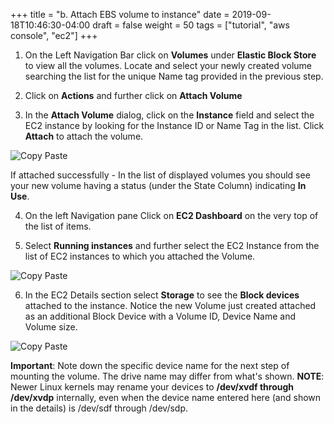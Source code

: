 +++
title = "b. Attach EBS volume to instance"
date = 2019-09-18T10:46:30-04:00
draft = false
weight = 50
tags = ["tutorial", "aws console", "ec2"]
+++

1.	On the Left Navigation Bar click on **Volumes** under **Elastic Block Store** to view all the volumes. Locate and select your newly created volume searching the list for the unique Name tag provided in the previous step.

2.	Click on **Actions** and further click on **Attach Volume**

3.	In the **Attach Volume** dialog, click on the **Instance** field and select the EC2 instance by looking for the Instance ID or Name Tag in the list. Click **Attach** to attach the volume.

![Copy Paste](/images/hpc-aws-parallelcluster-workshop/EC2AttachVolume.png)

If attached successfully - In the list of displayed volumes you should see your new volume having a status (under the State Column) indicating **In Use**.

4.	On the left Navigation pane Click on  **EC2 Dashboard** on the very top of the list of items. 

5.	Select **Running instances** and further select the EC2 Instance from the list of EC2 instances to which you attached the Volume.

![Copy Paste](/images/hpc-aws-parallelcluster-workshop/EC2RunningInstances.png)
 

6.	In the EC2 Details section select **Storage** to see the **Block devices** attached to the instance. Notice the new Volume just created attached as an additional Block Device with a Volume ID, Device Name and Volume size.

![Copy Paste](/images/hpc-aws-parallelcluster-workshop/Ec2AttachedVolume.png)

**Important**: Note down the specific device name for the next step of mounting the volume. The drive name may differ from what's shown. **NOTE**: Newer Linux kernels may rename your devices to **/dev/xvdf through /dev/xvdp** internally, even when the device name entered here (and shown in the details) is /dev/sdf through /dev/sdp.
